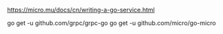 
https://micro.mu/docs/cn/writing-a-go-service.html

go get -u github.com/grpc/grpc-go
go get -u github.com/micro/go-micro
